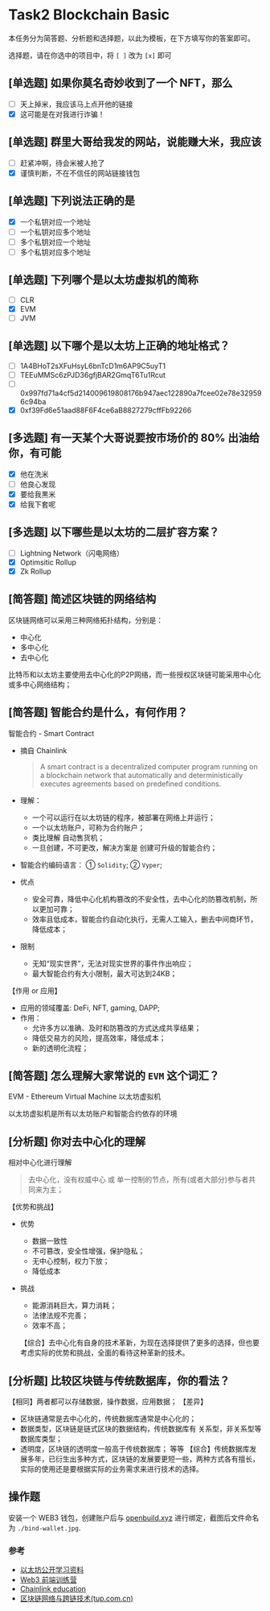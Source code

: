 # Task2 Blockchain Basic

本任务分为简答题、分析题和选择题，以此为模板，在下方填写你的答案即可。

选择题，请在你选中的项目中，将 `[ ]` 改为 `[x]` 即可

## [单选题] 如果你莫名奇妙收到了一个 NFT，那么

- [ ] 天上掉米，我应该马上点开他的链接
- [x] 这可能是在对我进行诈骗！

## [单选题] 群里大哥给我发的网站，说能赚大米，我应该

- [ ] 赶紧冲啊，待会米被人抢了
- [x] 谨慎判断，不在不信任的网站链接钱包

## [单选题] 下列说法正确的是

- [x] 一个私钥对应一个地址
- [ ] 一个私钥对应多个地址
- [ ] 多个私钥对应一个地址
- [ ] 多个私钥对应多个地址

## [单选题] 下列哪个是以太坊虚拟机的简称

- [ ] CLR
- [x] EVM
- [ ] JVM

## [单选题] 以下哪个是以太坊上正确的地址格式？

- [ ] 1A4BHoT2sXFuHsyL6bnTcD1m6AP9C5uyT1
- [ ] TEEuMMSc6zPJD36gfjBAR2GmqT6Tu1Rcut
- [ ] 0x997fd71a4cf5d214009619808176b947aec122890a7fcee02e78e329596c94ba
- [x] 0xf39Fd6e51aad88F6F4ce6aB8827279cffFb92266

## [多选题] 有一天某个大哥说要按市场价的 80% 出油给你，有可能

- [x] 他在洗米
- [ ] 他良心发现
- [x] 要给我黒米
- [x] 给我下套呢

## [多选题] 以下哪些是以太坊的二层扩容方案？

- [ ] Lightning Network（闪电网络）
- [x] Optimsitic Rollup
- [x] Zk Rollup

## [简答题] 简述区块链的网络结构

区块链网络可以采用三种网络拓扑结构，分别是：

+ 中心化
+ 多中心化
+ 去中心化

比特币和以太坊主要使用去中心化的P2P网络，而一些授权区块链可能采用中心化或多中心网络结构；

## [简答题] 智能合约是什么，有何作用？

智能合约 - Smart Contract

+ 摘自 Chainlink 
  
  > A smart contract is a decentralized computer program running on a blockchain network that automatically and deterministically executes agreements based on predefined conditions.

+ 理解：
  
  + 一个可以运行在以太坊链的程序，被部署在网络上并运行；
  + 一个以太坊账户，可称为合约账户；
  + 类比理解 自动售货机；
  + 一旦创建，不可更改，解决方案是 创建可升级的智能合约；

+ 智能合约编码语言： ① `Solidity`; ② `Vyper`;

+ 优点
  
  + 安全可靠，降低中心化机构篡改的不安全性，去中心化的防篡改机制，所以更加可靠；
  + 效率且低成本，智能合约自动化执行，无需人工输入，删去中间商环节，降低成本；

+ 限制
  
  + 无知“现实世界”，无法对现实世界的事件作出响应；
  + 最大智能合约有大小限制，最大可达到24KB；

【作用 or 应用】

+ 应用的领域覆盖: DeFi, NFT, gaming, DAPP;
+ 作用：
  + 允许多方以准确、及时和防篡改的方式达成共享结果；
  + 降低交易方的风险，提高效率，降低成本；
  + 新的透明化流程；

## [简答题] 怎么理解大家常说的 `EVM` 这个词汇？

EVM - Ethereum Virtual Machine 以太坊虚拟机

以太坊虚拟机是所有以太坊账户和智能合约依存的环境

## [分析题] 你对去中心化的理解

相对中心化进行理解

> 去中心化，没有权威中心 或 单一控制的节点，所有(或者大部分)参与者共同来为主；

【优势和挑战】

+ 优势
  
  + 数据一致性
  + 不可篡改，安全性增强，保护隐私；
  + 无中心控制，权力下放；
  + 降低成本

+ 挑战
  
  + 能源消耗巨大，算力消耗；
  + 法律法规不完善；
  + 效率不高；
  
  【综合】去中心化有自身的技术革新，为现在选择提供了更多的选择，但也要考虑实际的优势和挑战，全面的看待这种革新的技术。

## [分析题] 比较区块链与传统数据库，你的看法？

【相同】两者都可以存储数据，操作数据，应用数据；
【差异】

+ 区块链通常是去中心化的，传统数据库通常是中心化的；
+ 数据类型，区块链是链式区块的数据结构，传统数据库有 关系型，非关系型等数据库类型；
+ 透明度，区块链的透明度一般高于传统数据库；
  等等
  【综合】传统数据库发展多年，已衍生出多种方式，区块链的发展要更短一些，两种方式各有擅长，实际的使用还是要根据实际的业务需求来进行技术的选择。

## 操作题

安装一个 WEB3 钱包，创建账户后与 [openbuild.xyz](https://openbuild.xyz/profile) 进行绑定，截图后文件命名为 `./bind-wallet.jpg`.

### 参考

+ [以太坊公开学习资料](https://ethereum.org/zh/developers/docs)
+ [Web3 前端训练营](https://www.bilibili.com/video/BV1ZPT9esE2c/)
+ [Chainlink education](https://chain.link/education/)
+ [区块链网络与跨链技术(tup.com.cn)](https://www.tup.com.cn/upload/books/yz/081336-01.pdf)
